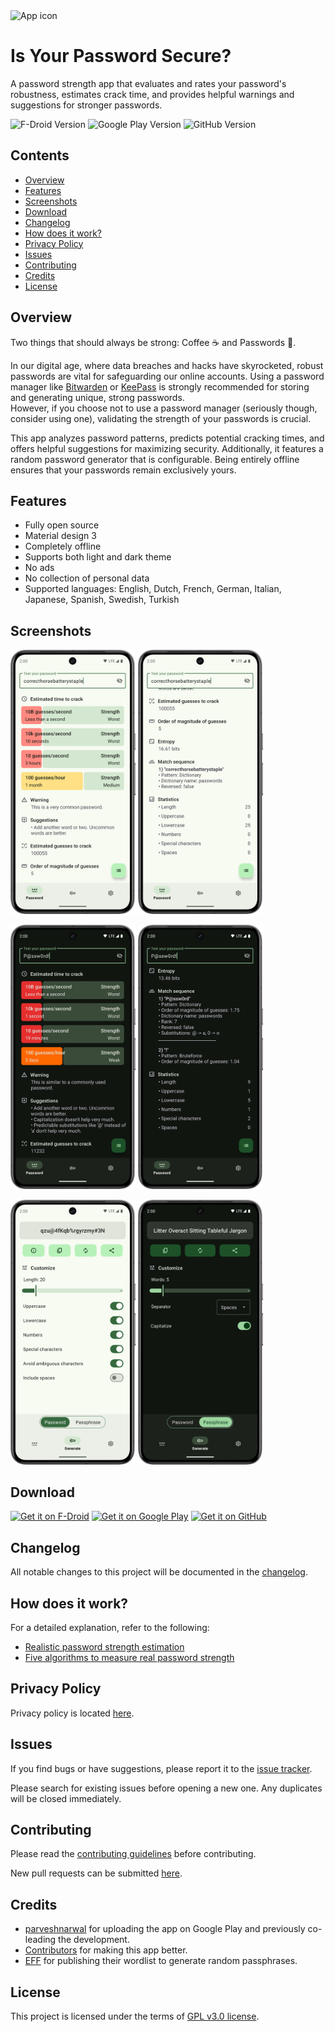 <img src="fastlane/metadata/android/en-US/images/icon.png" width="80" alt="App icon"/> 

# Is Your Password Secure?

A password strength app that evaluates and rates your password's robustness, estimates crack time, and provides helpful warnings and suggestions for stronger passwords.


<img src="https://img.shields.io/f-droid/v/com.iyps?logo=FDroid&color=green&style=for-the-badge" alt="F-Droid Version"> <img src="https://img.shields.io/endpoint?url=https://play.cuzi.workers.dev/play?i=com.iyps&m=$version&logo=GooglePlay&color=3BCCFF&label=Google%20Play&style=for-the-badge" alt="Google Play Version"> <img src="https://img.shields.io/github/v/release/StellarSand/IYPS?logo=GitHub&color=212121&label=GitHub&style=for-the-badge" alt="GitHub Version">



## Contents
- [Overview](#overview)
- [Features](#features)
- [Screenshots](#screenshots)
- [Download](#download)
- [Changelog](#changelog)
- [How does it work?](#how-does-it-work)
- [Privacy Policy](#privacy-policy)
- [Issues](#issues)
- [Contributing](#contributing)
- [Credits](#credits)
- [License](#license)



## Overview
Two things that should always be strong: Coffee ☕ and Passwords 🔑.

In our digital age, where data breaches and hacks have skyrocketed, robust passwords are vital for safeguarding our online accounts. Using a password manager like [Bitwarden](https://bitwarden.com/) or [KeePass](https://keepass.info/) is strongly recommended for storing and generating unique, strong passwords.
<br>However, if you choose not to use a password manager (seriously though, consider using one), validating the strength of your passwords is crucial. 
 
 This app analyzes password patterns, predicts potential cracking times, and offers helpful suggestions for maximizing security. Additionally, it features a random password generator that is configurable. Being entirely offline ensures that your passwords remain exclusively yours.



## Features
- Fully open source
- Material design 3
- Completely offline
- Supports both light and dark theme
- No ads
- No collection of personal data
- Supported languages: English, Dutch, French, German, Italian, Japanese, Spanish, Swedish, Turkish



## Screenshots

<img src="/fastlane/metadata/android/en-US/images/phoneScreenshots/1.png" width="200"/>  <img src="/fastlane/metadata/android/en-US/images/phoneScreenshots/2.png" width="200"/>

<img src="/fastlane/metadata/android/en-US/images/phoneScreenshots/3.png" width="200"/>  <img src="/fastlane/metadata/android/en-US/images/phoneScreenshots/4.png" width="200"/>

<img src="/fastlane/metadata/android/en-US/images/phoneScreenshots/5.png" width="200"/>  <img src="/fastlane/metadata/android/en-US/images/phoneScreenshots/6.png" width="200"/>



## Download
[<img src="https://fdroid.gitlab.io/artwork/badge/get-it-on.png"
alt="Get it on F-Droid"
height="80">](https://f-droid.org/packages/com.iyps)
[<img src="https://play.google.com/intl/en_us/badges/images/generic/en_badge_web_generic.png"
alt="Get it on Google Play"
height="80">](https://play.google.com/store/apps/details?id=com.iyps)
[<img src="https://camo.githubusercontent.com/70bffd8873ab81e1bb0bccc44e488c3a989e3bd5/68747470733a2f2f692e6962622e636f2f71306d6463345a2f6765742d69742d6f6e2d6769746875622e706e67"
alt="Get it on GitHub"
height="80">](https://github.com/StellarSand/IYPS/releases/latest)



## Changelog
All notable changes to this project will be documented in the [changelog](https://github.com/StellarSand/IYPS/blob/master/CHANGELOG.md).



## How does it work?
For a detailed explanation, refer to the following:
- [Realistic password strength estimation](https://dropbox.tech/security/zxcvbn-realistic-password-strength-estimation)
- [Five algorithms to measure real password strength](https://medium.com/nulab/five-algorithms-to-measure-real-password-strength-bd30126e82cc)



## Privacy Policy
Privacy policy is located [here](https://github.com/StellarSand/IYPS/blob/master/PRIVACY.md).



## Issues
If you find bugs or have suggestions, please report it to the [issue tracker](https://github.com/StellarSand/IYPS/issues). 

Please search for existing issues before opening a new one. Any duplicates will be closed immediately.



## Contributing
Please read the [contributing guidelines](https://github.com/StellarSand/IYPS/blob/main/CONTRIBUTING.md) before contributing.

New pull requests can be submitted [here](https://github.com/StellarSand/IYPS/pulls).



## Credits
- [parveshnarwal](https://github.com/parveshnarwal) for uploading the app on Google Play and previously co-leading the development.
- [Contributors](https://github.com/StellarSand/IYPS/graphs/contributors) for making this app better.
- [EFF](https://www.eff.org) for publishing their wordlist to generate random passphrases.



## License
This project is licensed under the terms of [GPL v3.0 license](https://github.com/StellarSand/IYPS/blob/main/LICENSE).
